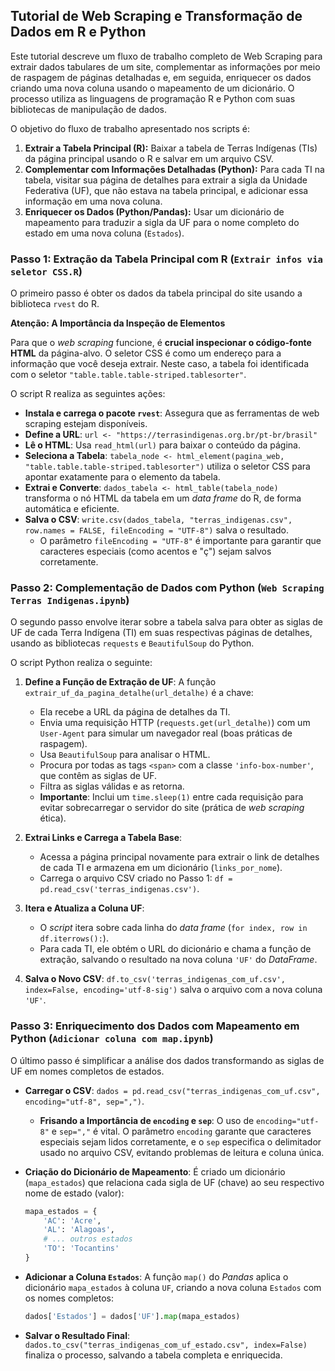 ## Tutorial de Web Scraping e Transformação de Dados em R e Python

Este tutorial descreve um fluxo de trabalho completo de Web Scraping para extrair dados tabulares de um site, complementar as informações por meio de raspagem de páginas detalhadas e, em seguida, enriquecer os dados criando uma nova coluna usando o mapeamento de um dicionário. O processo utiliza as linguagens de programação R e Python com suas bibliotecas de manipulação de dados.

O objetivo do fluxo de trabalho apresentado nos scripts é:

1.  **Extrair a Tabela Principal (R):** Baixar a tabela de Terras Indígenas (TIs) da página principal usando o R e salvar em um arquivo CSV.
2.  **Complementar com Informações Detalhadas (Python):** Para cada TI na tabela, visitar sua página de detalhes para extrair a sigla da Unidade Federativa (UF), que não estava na tabela principal, e adicionar essa informação em uma nova coluna.
3.  **Enriquecer os Dados (Python/Pandas):** Usar um dicionário de mapeamento para traduzir a sigla da UF para o nome completo do estado em uma nova coluna (`Estados`).

### Passo 1: Extração da Tabela Principal com R (`Extrair infos via seletor CSS.R`)

O primeiro passo é obter os dados da tabela principal do site usando a biblioteca `rvest` do R.

**Atenção: A Importância da Inspeção de Elementos**

Para que o *web scraping* funcione, é **crucial inspecionar o código-fonte HTML** da página-alvo. O seletor CSS é como um endereço para a informação que você deseja extrair. Neste caso, a tabela foi identificada com o seletor `"table.table.table-striped.tablesorter"`.

O script R realiza as seguintes ações:

  * **Instala e carrega o pacote `rvest`**: Assegura que as ferramentas de web scraping estejam disponíveis.
  * **Define a URL**: `url <- "https://terrasindigenas.org.br/pt-br/brasil"`
  * **Lê o HTML**: Usa `read_html(url)` para baixar o conteúdo da página.
  * **Seleciona a Tabela**: `tabela_node <- html_element(pagina_web, "table.table.table-striped.tablesorter")` utiliza o seletor CSS para apontar exatamente para o elemento da tabela.
  * **Extrai e Converte**: `dados_tabela <- html_table(tabela_node)` transforma o nó HTML da tabela em um *data frame* do R, de forma automática e eficiente.
  * **Salva o CSV**: `write.csv(dados_tabela, "terras_indigenas.csv", row.names = FALSE, fileEncoding = "UTF-8")` salva o resultado.
      * O parâmetro `fileEncoding = "UTF-8"` é importante para garantir que caracteres especiais (como acentos e "ç") sejam salvos corretamente.

### Passo 2: Complementação de Dados com Python (`Web Scraping Terras Indigenas.ipynb`)

O segundo passo envolve iterar sobre a tabela salva para obter as siglas de UF de cada Terra Indígena (TI) em suas respectivas páginas de detalhes, usando as bibliotecas `requests` e `BeautifulSoup` do Python.

O script Python realiza o seguinte:

1.  **Define a Função de Extração de UF**: A função `extrair_uf_da_pagina_detalhe(url_detalhe)` é a chave:

      * Ela recebe a URL da página de detalhes da TI.
      * Envia uma requisição HTTP (`requests.get(url_detalhe)`) com um `User-Agent` para simular um navegador real (boas práticas de raspagem).
      * Usa `BeautifulSoup` para analisar o HTML.
      * Procura por todas as tags `<span>` com a classe `'info-box-number'`, que contêm as siglas de UF.
      * Filtra as siglas válidas e as retorna.
      * **Importante**: Inclui um `time.sleep(1)` entre cada requisição para evitar sobrecarregar o servidor do site (prática de *web scraping* ética).

2.  **Extrai Links e Carrega a Tabela Base**:

      * Acessa a página principal novamente para extrair o link de detalhes de cada TI e armazena em um dicionário (`links_por_nome`).
      * Carrega o arquivo CSV criado no Passo 1: `df = pd.read_csv('terras_indigenas.csv')`.

3.  **Itera e Atualiza a Coluna UF**:

      * O *script* itera sobre cada linha do *data frame* (`for index, row in df.iterrows():`).
      * Para cada TI, ele obtém o URL do dicionário e chama a função de extração, salvando o resultado na nova coluna `'UF'` do *DataFrame*.

4.  **Salva o Novo CSV**: `df.to_csv('terras_indigenas_com_uf.csv', index=False, encoding='utf-8-sig')` salva o arquivo com a nova coluna `'UF'`.

### Passo 3: Enriquecimento dos Dados com Mapeamento em Python (`Adicionar coluna com map.ipynb`)

O último passo é simplificar a análise dos dados transformando as siglas de UF em nomes completos de estados.

  * **Carregar o CSV**: `dados = pd.read_csv("terras_indigenas_com_uf.csv", encoding="utf-8", sep=",")`.

      * **Frisando a Importância de `encoding` e `sep`**: O uso de `encoding="utf-8"` e `sep=","` é vital. O parâmetro `encoding` garante que caracteres especiais sejam lidos corretamente, e o `sep` especifica o delimitador usado no arquivo CSV, evitando problemas de leitura e coluna única.

  * **Criação do Dicionário de Mapeamento**: É criado um dicionário (`mapa_estados`) que relaciona cada sigla de UF (chave) ao seu respectivo nome de estado (valor):

    ```python
    mapa_estados = {
        'AC': 'Acre',
        'AL': 'Alagoas',
        # ... outros estados
        'TO': 'Tocantins'
    }
    ```

  * **Adicionar a Coluna `Estados`**: A função `map()` do *Pandas* aplica o dicionário `mapa_estados` à coluna `UF`, criando a nova coluna `Estados` com os nomes completos:

    ```python
    dados['Estados'] = dados['UF'].map(mapa_estados)
    ```

  * **Salvar o Resultado Final**: `dados.to_csv("terras_indigenas_com_uf_estado.csv", index=False)` finaliza o processo, salvando a tabela completa e enriquecida.
